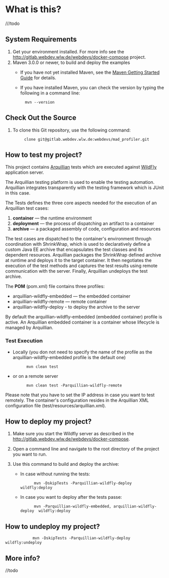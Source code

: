 # What is this? #
///todo
## System Requirements ##

1. Get your environment installed. For more info see the  http://gitlab.webdev.wlw.de/webdevs/docker-compose project.
2. Maven 3.0.0 or newer, to build and deploy the examples
    * If you have not yet installed Maven, see the [Maven Getting Started Guide](http://maven.apache.org/guides/getting-started/index.html) for details.
    * If you have installed Maven, you can check the version by typing the following in a command line:
	
            mvn --version

## Check Out the Source ##

1. To clone this Git repository, use the following command:

            clone git@gitlab.webdev.wlw.de:webdevs/mad_profiler.git

## How to test my project? ##

This project contains   [Arquillian](http://arquillian.org/) tests which are executed against [WildFly](http://wildfly.org/) application server.

The Arquillian testing platform is used to enable the testing automation. Arquillian integrates transparently with the testing framework which is JUnit in this case.

The Tests defines the three core aspects needed for the execution of an Arquillian test cases:

1. **container** — the runtime environment
2. **deployment** — the process of dispatching an artifact to a container
3. **archive** — a packaged assembly of code, configuration and resources

The test cases are dispatched to the container's environment through coordination with ShrinkWrap, which is used to declaratively define a custom Java EE archive that encapsulates the test classes and its dependent resources. Arquillian packages the ShrinkWrap defined archive at runtime and deploys it to the target container. It then negotiates the execution of the test methods and captures the test results using remote communication with the server. Finally, Arquillian undeploys the test archive.

The **POM** (pom.xml) file contains three profiles:

* arquillian-wildfly-embedded — the embedded container
* arquillian-wildfly-remote — remote container
* arquillian-wildfly-deploy - to deploy the archive to the server

By default the arquillian-wildfly-embedded (embedded container) profile is active. An Arquillian embedded container is a container whose lifecycle is managed by Arquillian.

### Test Execution ###

* Locally (you don not need to specify the name of the profile as the arquillian-wildfly-embedded profile is the default one)

            mvn clean test

* or on a remote server

            mvn clean test -Parquillian-wildfly-remote

Please note that you have to set the IP address in case you want to test remotely.
The container's configuration resides in the Arquillian XML configuration file  (test/resources/arquillian.xml).


## How to deploy my project? ##

1. Make sure you start the Wildfly server as described in the http://gitlab.webdev.wlw.de/webdevs/docker-compose.
2. Open a command line and navigate to the root directory of the project you want to run.
3. Use this command to build and deploy the archive:

    + In case without running the tests:
    
                mvn -DskipTests -Parquillian-wildfly-deploy wildfly:deploy
    
    + In case you want to deploy after the tests passe: 

                mvn -Parquillian-wildfly-embedded, arquillian-wildfly-deploy  wildfly:deploy


## How to undeploy my project? ##

                mvn -DskipTests -Parquillian-wildfly-deploy  wildfly:undeploy


## More info? ##

//todo
